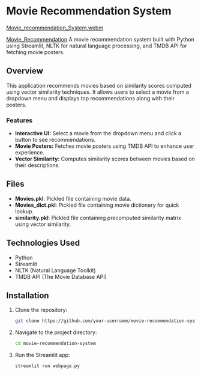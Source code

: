 # Movie Recommendation System
[Movie_recommendation_System.webm](https://github.com/AnshD2002/movie-recommendation-system/assets/89890890/9144aa91-fa97-41f3-800f-e19d24789059)


[Movie_Recommendation](https://movie-recommendation-system-vx82xsm8zcnd7wr4pusesp.streamlit.app/)
A movie recommendation system built with Python using Streamlit, NLTK for natural language processing, and TMDB API for fetching movie posters.

## Overview

This application recommends movies based on similarity scores computed using vector similarity techniques. It allows users to select a movie from a dropdown menu and displays top recommendations along with their posters.

### Features

- **Interactive UI:** Select a movie from the dropdown menu and click a button to see recommendations.
- **Movie Posters:** Fetches movie posters using TMDB API to enhance user experience.
- **Vector Similarity:** Computes similarity scores between movies based on their descriptions.

## Files

- **Movies.pkl**: Pickled file containing movie data.
- **Movies_dict.pkl**: Pickled file containing movie dictionary for quick lookup.
- **similarity.pkl**: Pickled file containing precomputed similarity matrix using vector similarity.

## Technologies Used

- Python
- Streamlit
- NLTK (Natural Language Toolkit)
- TMDB API (The Movie Database API)

## Installation

1. Clone the repository:
   ```bash
   git clone https://github.com/your-username/movie-recommendation-system.git
2. Navigate to the project directory:
   ```bash
   cd movie-recommendation-system
3. Run the Streamlit app:
   ```bash
   streamlit run webpage.py

